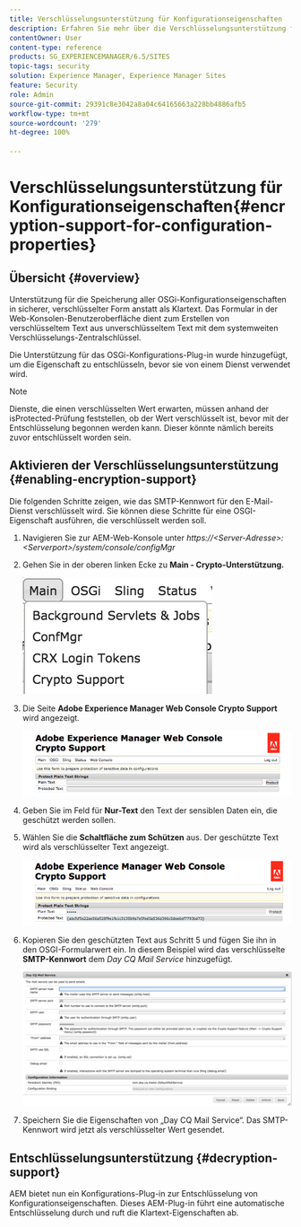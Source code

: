 ```yaml
---
title: Verschlüsselungsunterstützung für Konfigurationseigenschaften
description: Erfahren Sie mehr über die Verschlüsselungsunterstützung für Konfigurationseigenschaften in AEM.
contentOwner: User
content-type: reference
products: SG_EXPERIENCEMANAGER/6.5/SITES
topic-tags: security
solution: Experience Manager, Experience Manager Sites
feature: Security
role: Admin
source-git-commit: 29391c8e3042a8a04c64165663a228bb4886afb5
workflow-type: tm+mt
source-wordcount: '279'
ht-degree: 100%

---
```


# Verschlüsselungsunterstützung für Konfigurationseigenschaften{#encryption-support-for-configuration-properties}

## Übersicht {#overview}

Unterstützung für die Speicherung aller OSGi-Konfigurationseigenschaften in sicherer, verschlüsselter Form anstatt als Klartext. Das Formular in der Web-Konsolen-Benutzeroberfläche dient zum Erstellen von verschlüsseltem Text aus unverschlüsseltem Text mit dem systemweiten Verschlüsselungs-Zentralschlüssel.

Die Unterstützung für das OSGi-Konfigurations-Plug-in wurde hinzugefügt, um die Eigenschaft zu entschlüsseln, bevor sie von einem Dienst verwendet wird.

>[!NOTE]
>
>Dienste, die einen verschlüsselten Wert erwarten, müssen anhand der isProtected-Prüfung feststellen, ob der Wert verschlüsselt ist, bevor mit der Entschlüsselung begonnen werden kann. Dieser könnte nämlich bereits zuvor entschlüsselt worden sein.

## Aktivieren der Verschlüsselungsunterstützung {#enabling-encryption-support}

Die folgenden Schritte zeigen, wie das SMTP-Kennwort für den E-Mail-Dienst verschlüsselt wird. Sie können diese Schritte für eine OSGI-Eigenschaft ausführen, die verschlüsselt werden soll.

1. Navigieren Sie zur AEM-Web-Konsole unter *https://&lt;Server-Adresse>:&lt;Serverport>/system/console/configMgr*
1. Gehen Sie in der oberen linken Ecke zu **Main - Crypto-Unterstützung.**

   ![chlimage_1-325](assets/chlimage_1-325.png)

1. Die Seite **Adobe Experience Manager Web Console Crypto Support** wird angezeigt.

   ![screen_shot_2018-08-01at113417am](assets/screen_shot_2018-08-01at113417am.png)

1. Geben Sie im Feld für **Nur-Text** den Text der sensiblen Daten ein, die geschützt werden sollen.
1. Wählen Sie die **Schaltfläche zum Schützen** aus. Der geschützte Text wird als verschlüsselter Text angezeigt.

   ![screen_shot_2018-08-01at113844am](assets/screen_shot_2018-08-01at113844am.png)

1. Kopieren Sie den geschützten Text aus Schritt 5 und fügen Sie ihn in den OSGI-Formularwert ein. In diesem Beispiel wird das verschlüsselte **SMTP-Kennwort** dem *Day CQ Mail Service* hinzugefügt.

   ![screen_shot_2016-12-18at105809pm](assets/screen_shot_2016-12-18at105809pm.png)

1. Speichern Sie die Eigenschaften von „Day CQ Mail Service“. Das SMTP-Kennwort wird jetzt als verschlüsselter Wert gesendet.

## Entschlüsselungsunterstützung {#decryption-support}

AEM bietet nun ein Konfigurations-Plug-in zur Entschlüsselung von Konfigurationseigenschaften. Dieses AEM-Plug-in führt eine automatische Entschlüsselung durch und ruft die Klartext-Eigenschaften ab.
